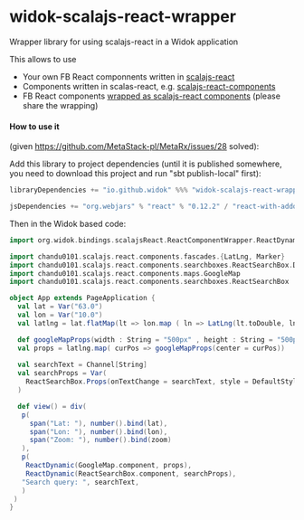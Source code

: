 # widok-scalajs-react-wrapper
Wrapper library for using scalajs-react in a Widok application

This allows to use
  * Your own FB React componnents written in [scalajs-react](https://github.com/japgolly/scalajs-react)
  * Components written in scalas-react, e.g. [scalajs-react-components](https://github.com/chandu0101/scalajs-react-components)
  * FB React components [wrapped as scalajs-react components](https://github.com/chandu0101/scalajs-react-components/blob/master/doc/InteropWithThirdParty.md) (please share the wrapping)
  
#### How to use it

(given https://github.com/MetaStack-pl/MetaRx/issues/28 solved):

Add this library to project dependencies (until it is published somewhere, you need to download this project and run "sbt publish-local" first):

```sbt
libraryDependencies += "io.github.widok" %%% "widok-scalajs-react-wrapper" % "0.1.0-SNAPSHOT" withSources() withJavadoc()

jsDependencies += "org.webjars" % "react" % "0.12.2" / "react-with-addons.js" commonJSName "React"

```
Then in the Widok based code:

```scala
import org.widok.bindings.scalajsReact.ReactComponentWrapper.ReactDynamic

import chandu0101.scalajs.react.components.fascades.{LatLng, Marker}
import chandu0101.scalajs.react.components.searchboxes.ReactSearchBox.DefaultStyle
import chandu0101.scalajs.react.components.maps.GoogleMap
import chandu0101.scalajs.react.components.searchboxes.ReactSearchBox

object App extends PageApplication {
  val lat = Var("63.0")
  val lon = Var("10.0")
  val latlng = lat.flatMap(lt => lon.map ( ln => LatLng(lt.toDouble, ln.toDouble) ))

  def googleMapProps(width : String = "500px" , height : String = "500px", center: LatLng, zoom: Int = 4, markers: List[Marker] = Nil,url : String = "https://maps.googleapis.com/maps/api/js") = GoogleMap.Props(width,height,center, zoom, markers,url)
  val props = latlng.map( curPos => googleMapProps(center = curPos))
  
  val searchText = Channel[String]
  val searchProps = Var(
    ReactSearchBox.Props(onTextChange = searchText, style = DefaultStyle)
  )

  def view() = div(
   p(
     span("Lat: "), number().bind(lat),
     span("Lon: "), number().bind(lon),
     span("Zoom: "), number().bind(zoom)
   ),
   p(
    ReactDynamic(GoogleMap.component, props),
    ReactDynamic(ReactSearchBox.component, searchProps),
   "Search query: ", searchText,
   )
 )
}
```
